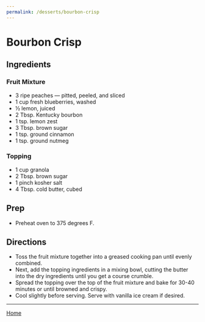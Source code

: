 ```yaml
---
permalink: /desserts/bourbon-crisp
---
```

# Bourbon Crisp

## Ingredients

### Fruit Mixture

- 3 ripe peaches — pitted, peeled, and sliced
- 1 cup fresh blueberries, washed
- ½ lemon, juiced
- 2 Tbsp. Kentucky bourbon
- 1 tsp. lemon zest
- 3 Tbsp. brown sugar
- 1 tsp. ground cinnamon
- 1 tsp. ground nutmeg

### Topping

- 1 cup granola
- 2 Tbsp. brown sugar
- 1 pinch kosher salt
- 4 Tbsp. cold butter, cubed

## Prep

- Preheat oven to 375 degrees F.

## Directions

- Toss the fruit mixture together into a greased cooking pan until evenly combined.
- Next, add the topping ingredients in a mixing bowl, cutting the butter into the dry ingredients until you get a course crumble.
- Spread the topping over the top of the fruit mixture and bake for 30-40 minutes or until browned and crispy.
- Cool slightly before serving. Serve with vanilla ice cream if desired.

---

[Home](https://thomasjbarrett82.github.io)
